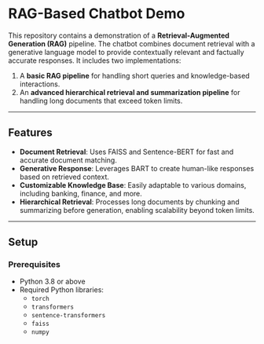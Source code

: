 # RAG-Based Chatbot Demo

This repository contains a demonstration of a **Retrieval-Augmented Generation (RAG)** pipeline. The chatbot combines document retrieval with a generative language model to provide contextually relevant and factually accurate responses. It includes two implementations:
1. A **basic RAG pipeline** for handling short queries and knowledge-based interactions.
2. An **advanced hierarchical retrieval and summarization pipeline** for handling long documents that exceed token limits.

---

## Features

- **Document Retrieval**: Uses FAISS and Sentence-BERT for fast and accurate document matching.
- **Generative Response**: Leverages BART to create human-like responses based on retrieved context.
- **Customizable Knowledge Base**: Easily adaptable to various domains, including banking, finance, and more.
- **Hierarchical Retrieval**: Processes long documents by chunking and summarizing before generation, enabling scalability beyond token limits.

---

## Setup

### Prerequisites

- Python 3.8 or above
- Required Python libraries:
  - `torch`
  - `transformers`
  - `sentence-transformers`
  - `faiss`
  - `numpy`
